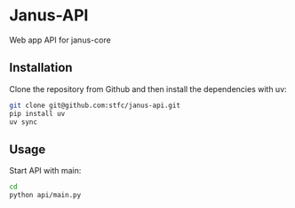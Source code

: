 # Janus-API

Web app API for janus-core

## Installation

Clone the repository from Github and then install the dependencies with uv:

```bash
git clone git@github.com:stfc/janus-api.git
pip install uv
uv sync
```

## Usage

Start API with main:

```bash
cd
python api/main.py
```
